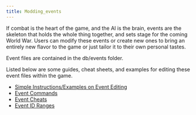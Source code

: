 ```yaml
---
title: Modding_events
---
```

 If combat is the heart of the game, and the AI is the brain, events are the skeleton that holds the whole thing together, and sets stage for the coming World War. Users can modify these events or create new ones to bring an entirely new flavor to the game or just tailor it to their own personal tastes.

Event files are contained in the db/events folder.

Listed below are some guides, cheat sheets, and examples for editing these event files within the game.

*   [Simple Instructions/Examples on Event Editing](/wiki/Simple_Instructions/Examples_on_Event_Editing "Simple Instructions/Examples on Event Editing")
*   [Event Commands](/wiki/Event_Commands "Event Commands")
*   [Event Cheats](/wiki/Event_Cheats "Event Cheats")
*   [Event ID Ranges](/wiki/Event_ID_Ranges "Event ID Ranges")